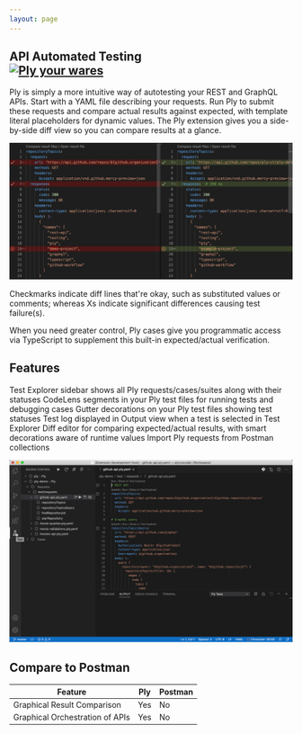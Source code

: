 ```yaml
---
layout: page
---
```



<h2>API Automated Testing
<div>
<a href="https://ply-ct.github.io/ply/topics/requests">
  <img src="https://raw.githubusercontent.com/ply-ct/ply/master/docs/img/wares.png" width="128" alt="Ply your wares" />
</a>
</div>
</h2>

Ply is simply a more intuitive way of autotesting your REST and GraphQL APIs. Start with a YAML file describing your requests. Run Ply to submit these requests and compare actual results against expected, with template literal placeholders for dynamic values. The Ply extension gives you a side-by-side diff view so you can compare results at a glance.

<div>
  <img src="img/diff.png" width="945" alt="Diff" />
</div>

Checkmarks indicate diff lines that're okay, such as substituted values or comments; whereas Xs indicate significant differences causing test failure(s).

When you need greater control, Ply cases give you programmatic access via TypeScript to supplement this built-in expected/actual verification.


## Features
Test Explorer sidebar shows all Ply requests/cases/suites along with their statuses
CodeLens segments in your Ply test files for running tests and debugging cases
Gutter decorations on your Ply test files showing test statuses
Test log displayed in Output view when a test is selected in Test Explorer
Diff editor for comparing expected/actual results, with smart decorations aware of runtime values
Import Ply requests from Postman collections

<p><img src="img/recording.gif" alt="recording"></p>

## Compare to Postman

<table>
<thead>
<tr>
<th>Feature</th>
<th>Ply</th>
<th>Postman</th>
</tr>
</thead>
<tbody>
<tr>
<td>Graphical Result Comparison</td>
<td>Yes</td>
<td>No</td>
</tr>
<tr>
<td>Graphical Orchestration of APIs</td>
<td>Yes</td>
<td>No</td>
</tr>

</tbody>
</table>
